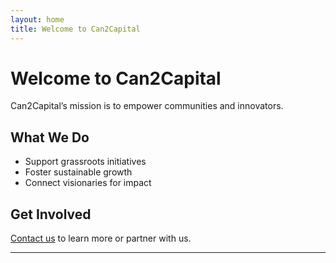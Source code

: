 ```yaml
---
layout: home
title: Welcome to Can2Capital
---
```


# Welcome to Can2Capital

Can2Capital’s mission is to empower communities and innovators.

## What We Do

- Support grassroots initiatives
- Foster sustainable growth
- Connect visionaries for impact

## Get Involved

[Contact us](mailto:info@can2capital.org) to learn more or partner with us.

---

<!-- This line ensures the custom CSS is loaded if your theme setup allows -->
<link rel="stylesheet" href="/assets/css/custom.css">
